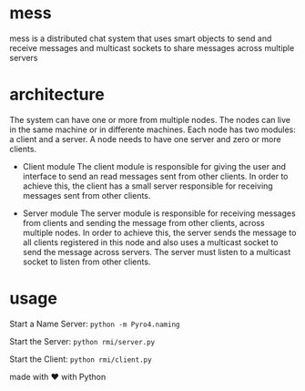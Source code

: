# mess
mess is a distributed chat system that uses smart objects to send and receive messages and multicast sockets to share messages across multiple servers

# architecture

The system can have one or more from multiple nodes. The nodes can live in the same machine or in differente machines.
Each node has two modules: a client and a server. A node needs to have one server and zero or more clients.

- Client module
The client module is responsible for giving the user and interface to send an read messages sent from other clients.
In order to achieve this, the client has a small server responsible for receiving messages sent from other clients.

- Server module
The server module is responsible for receiving messages from clients and sending the message from other clients, across multiple nodes.
In order to achieve this, the server sends the message to all clients registered in this node and also uses a multicast socket to send the message across servers. The server must listen to a multicast socket to listen from other clients.

# usage

Start a Name Server: 
`python -m Pyro4.naming `

Start the Server:
`python rmi/server.py`

Start the Client:
`python rmi/client.py`

made with :heart: with Python
